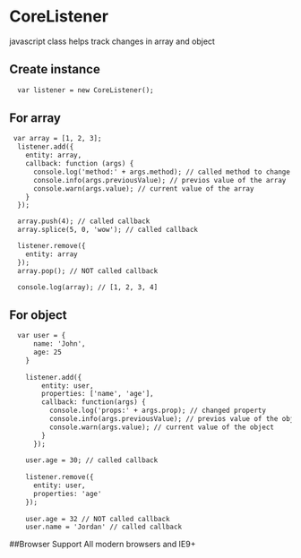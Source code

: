 # CoreListener

javascript class helps track changes in array and object


## Create instance
```html
  var listener = new CoreListener();
```

## For array
```html
 var array = [1, 2, 3];
  listener.add({
    entity: array,
    callback: function (args) {
      console.log('method:' + args.method); // called method to change the array
      console.info(args.previousValue); // previos value of the array
      console.warn(args.value); // current value of the array
    }
  });

  array.push(4); // called callback
  array.splice(5, 0, 'wow'); // called callback

  listener.remove({
    entity: array
  });
  array.pop(); // NOT called callback

  console.log(array); // [1, 2, 3, 4]
```
 
## For object
```html
  var user = {
      name: 'John',
      age: 25
    }
  
    listener.add({
        entity: user,
        properties: ['name', 'age'],
        callback: function(args) {
          console.log('props:' + args.prop); // changed property
          console.info(args.previousValue); // previos value of the object
          console.warn(args.value); // current value of the object
        }
      });
  
    user.age = 30; // called callback
  
    listener.remove({
      entity: user,
      properties: 'age'
    });
  
    user.age = 32 // NOT called callback
    user.name = 'Jordan' // called callback
```

##Browser Support
All modern browsers and IE9+